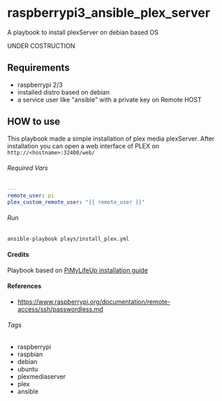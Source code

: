# raspberrypi3_ansible_plex_server
A playbook to install plexServer on debian based OS

UNDER COSTRUCTION

## Requirements
* raspberrypi 2/3
* installed distro based on debian
* a service user like "ansible" with a private key on Remote HOST

## HOW to use

This playbook made a simple installation of plex media plexServer.
After installation you can open a web interface of PLEX on `http://<hostname>:32400/web/`

###### Required Vars
```yml
---
remote_user: pi
plex_custom_remote_user: "{{ remote_user }}"
```
###### Run
```bash
ansible-playbook plays/install_plex.yml
```


#### Credits
Playbook based on [PiMyLifeUp installation guide](https://pimylifeup.com/raspberry-pi-plex-server/)

#### References
* https://www.raspberrypi.org/documentation/remote-access/ssh/passwordless.md


###### Tags
- raspberrypi
- raspbian
- debian
- ubuntu
- plexmediaserver
- plex
- ansible

